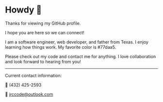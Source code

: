 # Howdy 👋
Thanks for viewing my GitHub profile. 

I hope you are here so we can connect! 

I am a software engineer, web developer, and father from Texas. I enjoy learning how things work. My favorite color is #77daa5. 

Please check out my code and contact me for anything. I love collaboration and look forward to hearing from you!




<hr />


Current contact information:


📱 (432) 425-2593


📧 jrccode@outlook.com






<!--
**JRCcoding/JRCcoding** is a ✨ _special_ ✨ repository because its `README.md` (this file) appears on your GitHub profile.

Here are some ideas to get you started:

- 🔭 I’m currently working on ...
- 🌱 I’m currently learning ...
- 👯 I’m looking to collaborate on ...
- 🤔 I’m looking for help with ...
- 💬 Ask me about ...
- 📫 How to reach me: ...
- 😄 Pronouns: ...
- ⚡ Fun fact: ...
-->
